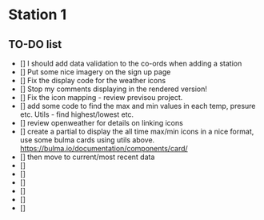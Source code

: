 # Station 1

## TO-DO list
- [] I should add data validation to the co-ords when adding a station
- [] Put some nice imagery on the sign up page
- [] Fix the display code for the weather icons
- [] Stop my comments displaying in the rendered version!
- [] Fix the icon mapping - review previsou project. 
- [] add some code to find the max and min values in each temp, presure etc. Utils - find highest/lowest etc. 
- [] review openweather for details on linking icons
- [] create a partial to display the all time max/min icons in a nice format, use some bulma cards using utils above. https://bulma.io/documentation/components/card/ 
- [] then move to current/most recent data
- []
- []
- []
- []
- []
- []

